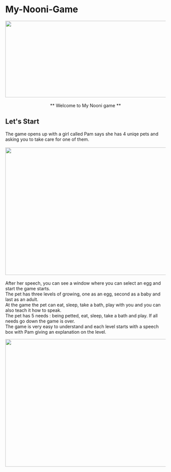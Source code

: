 
# My-Nooni-Game
<p align="center">
<img src="https://user-images.githubusercontent.com/118209251/231450808-73613023-c110-40f2-a143-007eac707e45.png" height="240" width="720" ><br><br>
** Welcome to My Nooni game **<br>
</p>
<h2>Let's Start</h2>
 The game opens up with a girl called Pam says she has 4 uniqe pets and asking you to take care for one 
 of them. <br><br>
 <img src="https://user-images.githubusercontent.com/118209251/231451990-f5c76e49-2eba-409f-b8e6-c1650b1a4d6b.png" height="400" width="632" ><br><br>
 After her speech, you can see a window where you can select an egg and start the game starts.<br>
 The pet has three levels of growing, one as an egg, second as a baby and last as an adult.<br>
 At the game the pet can eat, sleep, take a bath, play with you and you can also teach it how to speak.<br>
 The pet has 5 needs : being petted, eat, sleep, take a bath and play. If all needs go down the game is over.<br>
 The game is very easy to understand and each level starts with a speech box with Pam giving an explanation on the level.<br>
  
<img src="https://user-images.githubusercontent.com/118209251/231451990-f5c76e49-2eba-409f-b8e6-c1650b1a4d6b.png" height="400" width="632" ><br>



